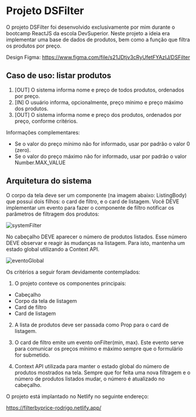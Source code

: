 # Projeto DSFilter

O projeto DSFilter foi desenvolvido exclusivamente por mim durante o bootcamp ReactJS da escola DevSuperior. Neste projeto a ideia era implementar uma base de dados de produtos, bem como a função que filtra os produtos por preço.

Design Figma:
https://www.figma.com/file/s21JDtjv3cRyUfetFYAzIJ/DSFilter

## Caso de uso: listar produtos
1. [OUT] O sistema informa nome e preço de todos produtos, ordenados por preço.
2. [IN] O usuário informa, opcionalmente, preço mínimo e preço máximo dos produtos.
3. [OUT] O sistema informa nome e preço dos produtos, ordenados por preço, conforme critérios.
   
Informações complementares:
- Se o valor do preço mínimo não for informado, usar por padrão o valor 0 (zero).
- Se o valor do preço máximo não for informado, usar por padrão o valor Number.MAX_VALUE

## Arquitetura do sistema

O corpo da tela deve ser um componente (na imagem abaixo: ListingBody) que possui dois filhos: o card de filtro, e o card de listagem. Você DEVE implementar um evento para fazer o componente de filtro notificar os parâmetros de filtragem dos produtos:

![systemFilter](https://github.com/rodrock95/filter-price/assets/79290866/48fe7221-5958-4fe2-8082-91de4530232f)

No cabeçalho DEVE aparecer o número de produtos listados. Esse número DEVE observar e reagir às mudanças na listagem. Para isto, mantenha um estado global utilizando a Context API.

![eventoGlobal](https://github.com/rodrock95/filter-price/assets/79290866/3fbf5362-bade-4ac6-8ee9-b232ebcd0c89)

Os critérios a seguir foram devidamente contemplados:

1) O projeto conteve os componentes principais:
- Cabeçalho
- Corpo da tela de listagem
- Card de filtro
- Card de listagem
 
2) A lista de produtos deve ser passada como Prop para o card de listagem.
  
3) O card de filtro emite um evento onFilter(min, max). Este evento serve para comunicar os preços mínimo
e máximo sempre que o formulário for submetido.

4) Context API utilizada para manter o estado global do número de produtos mostrados na tela. Sempre que
for feita uma nova filtragem e o número de produtos listados mudar, o número é atualizado no cabeçalho.

O projeto está implantado no Netlify no seguinte endereço:

https://filterbyprice-rodrigo.netlify.app/
